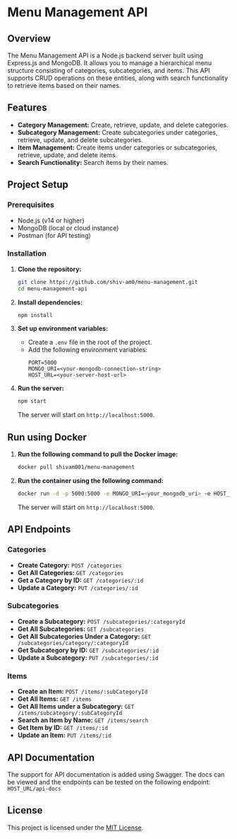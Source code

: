 # Menu Management API

## Overview

The Menu Management API is a Node.js backend server built using Express.js and MongoDB. It allows you to manage a hierarchical menu structure consisting of categories, subcategories, and items. This API supports CRUD operations on these entities, along with search functionality to retrieve items based on their names.

## Features

* **Category Management:** Create, retrieve, update, and delete categories.
* **Subcategory Management:** Create subcategories under categories, retrieve, update, and delete subcategories.
* **Item Management:** Create items under categories or subcategories, retrieve, update, and delete items.
* **Search Functionality:** Search items by their names.

## Project Setup

### Prerequisites

* Node.js (v14 or higher)
* MongoDB (local or cloud instance)
* Postman (for API testing)

### Installation

1. **Clone the repository:**
    ```bash
    git clone https://github.com/shiv-am0/menu-management.git
    cd menu-management-api
    ```

2. **Install dependencies:**
    ```bash
    npm install
    ```

3. **Set up environment variables:**
    - Create a `.env` file in the root of the project.
    - Add the following environment variables:
        ```env
        PORT=5000
        MONGO_URI=<your-mongodb-connection-string>
        HOST_URL=<your-server-host-url>
        ```

4. **Run the server:**
    ```bash
    npm start
    ```
    The server will start on `http://localhost:5000`.

## Run using Docker

1. **Run the following command to pull the Docker image:**
    ```bash
    docker pull shivam001/menu-management
    ```

2. **Run the container using the following command:**
    ```bash
    docker run -d -p 5000:5000 -e MONGO_URI=<your_mongodb_uri> -e HOST_URL=<your_server_host_url> shivam001/menu-management
    ```
    The server will start on `http://localhost:5000`.

## API Endpoints

### Categories

* **Create Category:** `POST /categories`
* **Get All Categories:** `GET /categories`
* **Get a Category by ID:** `GET /categories/:id`
* **Update a Category:** `PUT /categories/:id`

### Subcategories

* **Create a Subcategory:** `POST /subcategories/:categoryId`
* **Get All Subcategories:** `GET /subcategories`
* **Get All Subcategories Under a Category:** `GET /subcategories/category/:categoryId`
* **Get Subcategory by ID:** `GET /subcategories/:id`
* **Update a Subcategory:** `PUT /subcategories/:id`

### Items

* **Create an Item:** `POST /items/:subCategoryId`
* **Get All Items:** `GET /items`
* **Get All Items under a Subcategory:** `GET /items/subcategory/:subCategoryId`
* **Search an Item by Name:** `GET /items/search`
* **Get Item by ID:** `GET /items/:id`
* **Update an Item:** `PUT /items/:id`

## API Documentation

The support for API documentation is added using Swagger. The docs can be viewed and the endpoints can be tested on the following endpoint: `HOST_URL/api-docs`

## License

This project is licensed under the [MIT License](/LICENSE).
